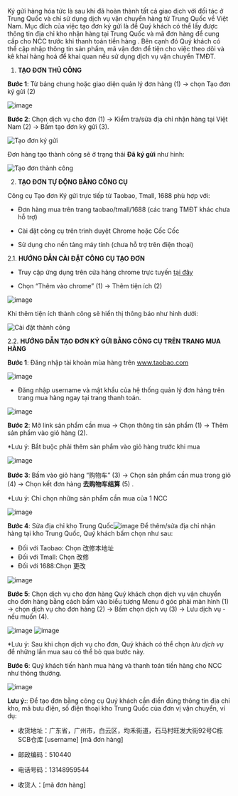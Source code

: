 
Ký gửi hàng hóa tức là sau khi đã hoàn thành tất cả giao dịch với đối tác ở Trung Quốc và chỉ sử dụng dịch vụ vận chuyển hàng từ Trung Quốc về Việt Nam.
Mục đích của việc tạo đơn ký gửi là để Quý khách có thể lấy được thông tin địa chỉ kho nhận hàng tại Trung Quốc và mã đơn hàng để cung cấp cho NCC trước khi thanh toán tiền hàng . Bên cạnh đó Quý khách có thể cập nhập thông tin sản phẩm, mã vận đơn để tiện cho việc theo dõi và kê khai hàng hoá để khai quan nếu sử dụng dịch vụ vận chuyển TMĐT.

1. **TẠO ĐƠN THỦ CÔNG**

**Bước 1**: Từ bảng chung hoặc giao diện quản lý đơn hàng (1) -> chọn Tạo đơn ký gửi (2)

![image](https://user-images.githubusercontent.com/85599407/128111220-ffaac004-c5c7-47f3-a904-a5cd32ee203d.png)

**Bước 2**: Chọn dịch vụ cho đơn (1) -> Kiểm tra/sửa địa chỉ nhận hàng tại Việt Nam (2) -> Bấm tạo đơn ký gửi (3).

![Tạo đơn ký gửi](https://user-images.githubusercontent.com/73226975/122727665-776afd00-d2a1-11eb-8882-6b4df5fab957.png)

Đơn hàng tạo thành công sẽ ở trạng thái **Đã ký gửi** như hình:

![Tạo đơn thành công](https://user-images.githubusercontent.com/73226975/122729094-fdd40e80-d2a2-11eb-92a0-6ad0408e3562.png)

 
 2. **TẠO ĐƠN TỰ ĐỘNG BẰNG CÔNG CỤ**

Công cụ Tạo đơn Ký gửi trực tiếp từ Taobao, Tmall, 1688 phù hợp với:

- Đơn hàng mua trên trang taobao/tmall/1688 (các trang TMĐT khác chưa hỗ trợ)

- Cài đặt công cụ trên trình duyệt Chrome hoặc Cốc Cốc

- Sử dụng cho nền tảng máy tính (chưa hỗ trợ trên điện thoại)

2.1. **HƯỚNG DẪN CÀI ĐẶT CÔNG CỤ TẠO ĐƠN**

- Truy cập ứng dụng trên cửa hàng chrome trực tuyến [tại đây](https://chrome.google.com/webstore/search/gobiz?hl=vi)

- Chọn “Thêm vào chrome” (1) -> Thêm tiện ích (2)

![image](https://user-images.githubusercontent.com/85599407/128112100-1039b824-d26d-4cd1-b5ec-0bfee175c87d.png)

Khi thêm tiện ích thành công sẽ hiển thị thông báo như hình dưới:

![Cài đặt thành công](https://user-images.githubusercontent.com/73226975/122734664-7b4e4d80-d2a8-11eb-9533-d69f6c4e2868.png)

2.2. **HƯỚNG DẪN TẠO ĐƠN KÝ GỬI BẰNG CÔNG CỤ TRÊN TRANG MUA HÀNG**

**Bước 1**: Đăng nhập tài khoản mùa hàng trên www.taobao.com

![image](https://user-images.githubusercontent.com/85599407/128112419-6e95273c-e2a2-487d-bc3f-2766a248f45a.png)

- Đăng nhập username và mật khẩu của hệ thống quản lý đơn hàng trên trang mua hàng ngay tại trang thanh toán.

![image](https://user-images.githubusercontent.com/85599407/128112852-e175640e-0157-4c7e-b8af-feecc5dd06e4.png)

**Bước 2**: Mở link sản phẩm cần mua -> Chọn thông tin sản phẩm (1) -> Thêm sản phẩm vào giỏ hàng (2).
 
*Lưu ý: Bắt buộc phải thêm sản phẩm vào giỏ hàng trước khi mua

![image](https://user-images.githubusercontent.com/85599407/128113310-d5bfa925-e112-4bf7-9e88-ed6029826e72.png)

**Bước 3**: Bấm vào giỏ hàng “购物车” (3) -> Chọn sản phẩm cần mua trong giỏ (4) -> Chọn kết đơn hàng **去购物车结算** (5) .

*Lưu ý: Chỉ chọn những sản phẩm cần mua của 1 NCC

![image](https://user-images.githubusercontent.com/85599407/128113423-78495fb8-4375-4548-9030-5c45762ce096.png)

**Bước 4**: Sửa địa chỉ kho Trung Quốc![image](https://user-images.githubusercontent.com/85599407/128113462-4ce3ca56-d02d-489d-b85c-cdf19377ad3e.png)
Để thêm/sửa địa chỉ nhận hàng tại kho Trung Quốc, Quý khách bấm chọn như sau:
- Đối với Taobao: Chọn 改修本地址
- Đối với Tmall: Chọn 改修
- Đối với 1688:Chọn 更改

![image](https://user-images.githubusercontent.com/85599407/128113512-3a779068-497b-4019-9c4f-2794e080bc84.png)

**Bước 5**: Chọn dịch vụ cho đơn hàng
Quý khách chọn dịch vụ vận chuyển cho đơn hàng bằng cách bấm vào biểu tượng Menu ở góc phải màn hình (1) -> chọn dịch vụ cho đơn hàng (2) -> Bấm chọn dịch vụ (3) -> Lưu dịch vụ - nếu muốn (4).

![image](https://user-images.githubusercontent.com/85599407/128113933-a27ac0a5-cd47-46b9-a71a-a9687b0ceb5a.png)
![image](https://user-images.githubusercontent.com/85599407/128114101-4224fbca-1798-4da4-a300-47f30a7a6a21.png)

*Lưu ý: Sau khi chọn dịch vụ cho đơn, Quý khách có thể chọn *lưu dịch vụ* để những lần mua sau có thể bỏ qua bước này.

**Bước 6**: Quý khách tiến hành mua hàng và thanh toán tiền hàng cho NCC như thông thường.

![image](https://user-images.githubusercontent.com/85599407/128114394-d2e368cc-c8f0-486a-909d-404f7e769e57.png)


**Lưu ý:**: Để tạo đơn bằng công cụ Quý khách cần điền đúng thông tin địa chỉ kho, mã bưu điện, số điện thoại kho Trung Quốc của đơn vị vận chuyển, ví dụ:

- 收货地址：广东省，广州市，白云区，均禾街道，石马村旺发大街92号C栋SCB仓库 [username] [mã đơn hàng] 

- 邮政编码：510440

- 电话号码：13148959544

- 收货人：[mã đơn hàng] 
